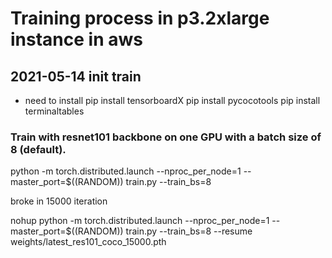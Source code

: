 # Training process in p3.2xlarge instance in aws

## 2021-05-14 init train

- need to install
pip install tensorboardX
pip install pycocotools
pip install terminaltables

### Train with resnet101 backbone on one GPU with a batch size of 8 (default).
python -m torch.distributed.launch --nproc_per_node=1 --master_port=$((RANDOM)) train.py --train_bs=8

broke in 15000 iteration

nohup python -m torch.distributed.launch --nproc_per_node=1 --master_port=$((RANDOM)) train.py --train_bs=8 --resume weights/latest_res101_coco_15000.pth